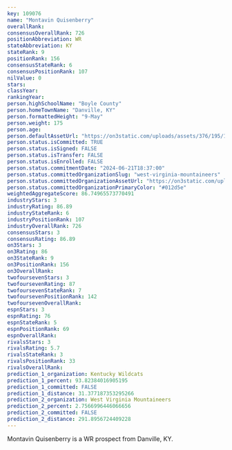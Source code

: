 ```yaml
---
key: 109076
name: "Montavin Quisenberry"
overallRank: 
consensusOverallRank: 726
positionAbbreviation: WR
stateAbbreviation: KY
stateRank: 9
positionRank: 156
consensusStateRank: 6
consensusPositionRank: 107
nilValue: 0
stars: 
classYear: 
rankingYear: 
person.highSchoolName: "Boyle County"
person.homeTownName: "Danville, KY"
person.formattedHeight: "9-May"
person.weight: 175
person.age: 
person.defaultAssetUrl: "https://on3static.com/uploads/assets/376/195/195376.png"
person.status.isCommitted: TRUE
person.status.isSigned: FALSE
person.status.isTransfer: FALSE
person.status.isEnrolled: FALSE
person.status.commitmentDate: "2024-06-21T18:37:00"
person.status.committedOrganizationSlug: "west-virginia-mountaineers"
person.status.committedOrganizationAssetUrl: "https://on3static.com/uploads/assets/789/149/149789.svg"
person.status.committedOrganizationPrimaryColor: "#012d5e"
weightedAggregateScore: 86.74965573770491
industryStars: 3
industryRating: 86.89
industryStateRank: 6
industryPositionRank: 107
industryOverallRank: 726
consensusStars: 3
consensusRating: 86.89
on3Stars: 3
on3Rating: 86
on3StateRank: 9
on3PositionRank: 156
on3OverallRank: 
twofoursevenStars: 3
twofoursevenRating: 87
twofoursevenStateRank: 7
twofoursevenPositionRank: 142
twofoursevenOverallRank: 
espnStars: 3
espnRating: 76
espnStateRank: 5
espnPositionRank: 69
espnOverallRank: 
rivalsStars: 3
rivalsRating: 5.7
rivalsStateRank: 3
rivalsPositionRank: 33
rivalsOverallRank: 
prediction_1_organization: Kentucky Wildcats
prediction_1_percent: 93.82384016905195
prediction_1_committed: FALSE
prediction_1_distance: 31.377187353295266
prediction_2_organization: West Virginia Mountaineers
prediction_2_percent: 2.7566996446066656
prediction_2_committed: FALSE
prediction_2_distance: 291.8956724409228
---
```

Montavin Quisenberry is a WR prospect from Danville, KY.